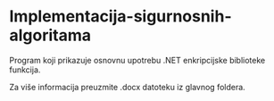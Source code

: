 Implementacija-sigurnosnih-algoritama
=====================================

Program koji prikazuje osnovnu upotrebu .NET enkripcijske biblioteke funkcija.


Za više informacija preuzmite .docx datoteku iz glavnog foldera.
